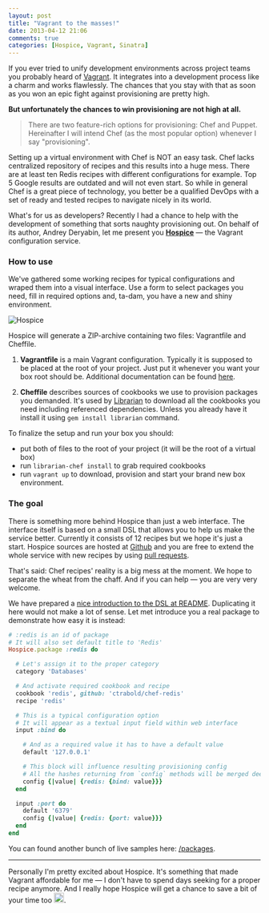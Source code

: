 ```yaml
---
layout: post
title: "Vagrant to the masses!"
date: 2013-04-12 21:06
comments: true
categories: [Hospice, Vagrant, Sinatra]
---
```


If you ever tried to unify development environments across project teams you probably heard of [Vagrant](http://vagrantup.com/). It integrates into a development process like a charm and works flawlessly. The chances that you stay with that as soon as you won an epic fight against provisioning are pretty high.

**But unfortunately the chances to win provisioning are not high at all.**

> There are two feature-rich options for provisioning: Chef and Puppet. Hereinafter I will intend Chef (as the most popular option) whenever I say "provisioning".

Setting up a virtual environment with Chef is NOT an easy task. Chef lacks centralized repository of recipes and this results into a huge mess. There are at least ten Redis recipes with different configurations for example. Top 5 Google results are outdated and will not even start. So while in general Chef is a great piece of technology, you better be a qualified DevOps with a set of ready and tested recipes to navigate nicely in its world.

What's for us as developers? Recently I had a chance to help with the development of something that sorts naughty provisioning out. On behalf of its author, Andrey Deryabin, let me present you **[Hospice](http://hospice.io)** &mdash; the Vagrant configuration service.

<!-- more -->

### How to use

We've gathered some working recipes for typical configurations and wraped them into a visual interface. Use a form to select packages you need, fill in required options and, ta-dam, you have a new and shiny environment.

![Hospice](http://f.cl.ly/items/2z19450w3u1O1Y14011c/hospice.png)

Hospice will generate a ZIP-archive containing two files: Vagrantfile and Cheffile.

1. **Vagrantfile** is a main Vagrant configuration. Typically it is supposed to be placed at the root of your project. Just put it whenever you want your box root should be. Additional documentation can be found [here](http://docs.vagrantup.com/v2/vagrantfile/index.html).

2. **Cheffile** describes sources of cookbooks we use to provision packages you demanded. It's used by [Librarian](https://github.com/applicationsonline/librarian) to download all the cookbooks you need including referenced dependencies. Unless you already have it install it using `gem install librarian` command.

To finalize the setup and run your box you should:

* put both of files to the root of your project (it will be the root of a virtual box)
* run `librarian-chef install` to grab required cookbooks
* run `vagrant up` to download, provision and start your brand new box environment.

### The goal

There is something more behind Hospice than just a web interface. The interface itself is based on a small DSL that allows you to help us make the service better. Currently it consists of 12 recipes but we hope it's just a start. Hospice sources are hosted at [Github](https://github.com/aderyabin/) and you are free to extend the whole service with new recipes by using [pull requests](https://github.com/aderyabin/hospice/pulls).

That's said: Chef recipes' reality is a big mess at the moment. We hope to separate the wheat from the chaff. And if you can help &mdash; you are very very welcome.

We have prepared a [nice introduction to the DSL at README](https://github.com/aderyabin/hospice#dsl-description). Duplicating it here would not make a lot of sense. Let met introduce you a real package to demonstrate how easy it is instead:

```ruby
# :redis is an id of package
# It will also set default title to 'Redis'
Hospice.package :redis do

  # Let's assign it to the proper category
  category 'Databases'

  # And activate required cookbook and recipe
  cookbook 'redis', github: 'ctrabold/chef-redis'
  recipe 'redis'

  # This is a typical configuration option
  # It will appear as a textual input field within web interface
  input :bind do

    # And as a required value it has to have a default value
    default '127.0.0.1'

    # This block will influence resulting provisioning config
    # All the hashes returning from `config` methods will be merged deeply
    config {|value| {redis: {bind: value}}}
  end

  input :port do
    default '6379'
    config {|value| {redis: {port: value}}}
  end
end
```

You can found another bunch of live samples here: [/packages](https://github.com/aderyabin/hospice/blob/master/packages/).

---

Personally I'm pretty excited about Hospice. It's something that made Vagrant affordable for me &mdash; I don't have to spend days seeking for a proper recipe anymore. And I really hope Hospice will get a chance to save a bit of your time too <img class="icon" src="https://a248.e.akamai.net/assets.github.com/images/icons/emoji/bow.png" height="20" />.